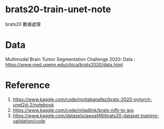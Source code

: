 # brats20-train-unet-note
brats20 數據處理

# Data

Multimodal Brain Tumor Segmentation Challenge 2020: Data : https://www.med.upenn.edu/cbica/brats2020/data.html

# Reference
1. https://www.kaggle.com/code/mojtabanafez/brats-2020-pytorch-unet2d-2/notebook
2. https://www.kaggle.com/code/miladlink/brats-nifti-to-jpg
3. https://www.kaggle.com/datasets/awsaf49/brats20-dataset-training-validation/code


